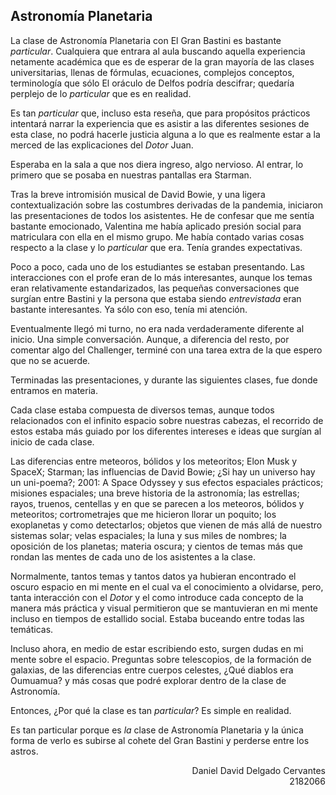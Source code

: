 ## Astronomía Planetaria

La clase de Astronomía Planetaria con El Gran Bastini es bastante _particular_. Cualquiera que entrara al aula buscando aquella experiencia netamente académica que es de esperar de la gran mayoría de las clases universitarias, llenas de fórmulas, ecuaciones, complejos conceptos, terminología que sólo El oráculo de Delfos podría descifrar; quedaría perplejo de lo _particular_ que es en realidad.

Es tan _particular_ que, incluso esta reseña, que para propósitos prácticos intentará narrar la experiencia que es asistir a las diferentes sesiones de esta clase, no podrá hacerle justicia alguna a lo que es realmente estar a la merced de las explicaciones del _Dotor_ Juan.

Esperaba en la sala a que nos diera ingreso, algo nervioso. Al entrar, lo primero que se posaba en nuestras pantallas era Starman.

Tras la breve intromisión musical de David Bowie, y una ligera contextualización sobre las costumbres derivadas de la pandemia, iniciaron las presentaciones de todos los asistentes. He de confesar que me sentía bastante emocionado, Valentina me había aplicado presión social para matriculara con ella en el mismo grupo. Me había contado varias cosas respecto a la clase y lo _particular_ que era. Tenía grandes expectativas.

Poco a poco, cada uno de los estudiantes se estaban presentando. Las interacciones con el profe eran de lo más interesantes, aunque los temas eran relativamente estandarizados, las pequeñas conversaciones que surgían entre Bastini y la persona que estaba siendo _entrevistada_ eran bastante interesantes. Ya sólo con eso, tenía mi atención.

Eventualmente llegó mi turno, no era nada verdaderamente diferente al inicio. Una simple conversación. Aunque, a diferencia del resto, por comentar algo del Challenger, terminé con una tarea extra de la que espero que no se acuerde.

Terminadas las presentaciones, y durante las siguientes clases, fue donde entramos en materia.

Cada clase estaba compuesta de diversos temas, aunque todos relacionados con el infinito espacio sobre nuestras cabezas, el recorrido de estos estaba más guiado por los diferentes intereses e ideas que surgían al inicio de cada clase.

Las diferencias entre meteoros, bólidos y los meteoritos; Elon Musk y SpaceX; Starman; las influencias de David Bowie; ¿Si hay un universo hay un uni-poema?; 2001: A Space Odyssey y sus efectos espaciales prácticos; misiones espaciales; una breve historia de la astronomía; las estrellas; rayos, truenos, centellas y en que se parecen a los meteoros, bólidos y meteoritos; cortrometrajes que me hicieron llorar un poquito; los exoplanetas y como detectarlos; objetos que vienen de más allá de nuestro sistemas solar; velas espaciales; la luna y sus miles de nombres; la oposición de los planetas; materia oscura; y cientos de temas más que rondan las mentes de cada uno de los asistentes a la clase.

Normalmente, tantos temas y tantos datos ya hubieran encontrado el oscuro espacio en mi mente en el cual va el conocimiento a olvidarse, pero, tanta interacción con el _Dotor_ y el como introduce cada concepto de la manera más práctica y visual permitieron que se mantuvieran en mi mente incluso en tiempos de estallido social. Estaba buceando entre todas las temáticas.

Incluso ahora, en medio de estar escribiendo esto, surgen dudas en mi mente sobre el espacio. Preguntas sobre telescopios, de la formación de galaxias, de las diferencias entre cuerpos celestes, ¿Qué diablos era Oumuamua? y más cosas que podré explorar dentro de la clase de Astronomía.

Entonces, ¿Por qué la clase es tan _particular_? Es simple en realidad.

Es tan particular porque es _la_ clase de Astronomía Planetaria y la única forma de verlo es subirse al cohete del Gran Bastini y perderse entre los astros.

<p style="text-align: right">Daniel David Delgado Cervantes <br> 2182066</p>
